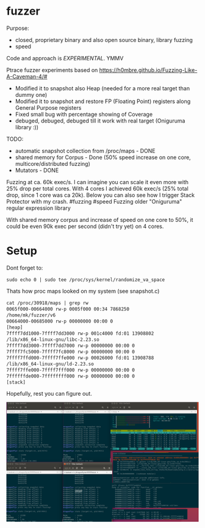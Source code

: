 # fuzzer

Purpose:
- closed, proprietary binary and also open source binary, library fuzzing
- speed

Code and approach is *EXPERIMENTAL*. YMMV

Ptrace fuzzer experiments based on https://h0mbre.github.io/Fuzzing-Like-A-Caveman-4/#

- Modified it to snapshot also Heap (needed for a more real target than dummy one)
- Modified it to snapshot and restore FP (Floating Point) registers along General Purpose registers
- Fixed small bug with percentage showing of Coverage
- debuged, debuged, debuged till it work with real target (Oniguruma library :))


TODO:
- automatic snapshot collection from /proc/maps - DONE
- shared memory for Corpus - Done (50% speed increase on one core, multicore/distributed fuzzing) 
- Mutators - DONE

Fuzzing at ca. 60k exec/s. I can imagine you can scale it even more with 25% drop per total cores. With 4 cores I achieved 60k exec/s (25% total drop, since 1 core was ca 20k). Below you can also see how I trigger Stack Protector with my crash. #fuzzing #speed Fuzzing older "Oniguruma" regular expression library

With shared memory corpus and increase of speed on one core to 50%, it could be even 90k exec per second (didn't try yet) on 4 cores. 

# Setup

Dont forget to:

```
sudo echo 0 | sudo tee /proc/sys/kernel/randomize_va_space
```

Thats how proc maps looked on my system (see snapshot.c)

```
cat /proc/30918/maps | grep rw
0065f000-00664000 rw-p 0005f000 00:34 7868250                            /home/mk/fuzzer/v6
00664000-00685000 rw-p 00000000 00:00 0                                  [heap]
7ffff7dd1000-7ffff7dd3000 rw-p 001c4000 fd:01 13908802                   /lib/x86_64-linux-gnu/libc-2.23.so
7ffff7dd3000-7ffff7dd7000 rw-p 00000000 00:00 0 
7ffff7fc5000-7ffff7fc8000 rw-p 00000000 00:00 0 
7ffff7ffd000-7ffff7ffe000 rw-p 00026000 fd:01 13908788                   /lib/x86_64-linux-gnu/ld-2.23.so
7ffff7ffe000-7ffff7fff000 rw-p 00000000 00:00 0 
7ffffffde000-7ffffffff000 rw-p 00000000 00:00 0                          [stack]
```

Hopefully, rest you can figure out.



![Fuzzer](dragonfly-60k_sec.png)


